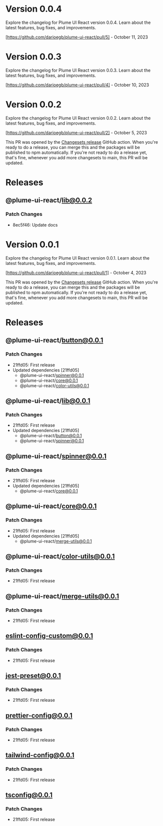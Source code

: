 # Version 0.0.4
Explore the changelog for Plume UI React version 0.0.4. Learn about the latest features, bug fixes, and improvements.

[https://github.com/darioegb/plume-ui-react/pull/5] - October 11, 2023



# Version 0.0.3
Explore the changelog for Plume UI React version 0.0.3. Learn about the latest features, bug fixes, and improvements.

[https://github.com/darioegb/plume-ui-react/pull/4] - October 10, 2023



# Version 0.0.2
Explore the changelog for Plume UI React version 0.0.2. Learn about the latest features, bug fixes, and improvements.

[https://github.com/darioegb/plume-ui-react/pull/2] - October 5, 2023

This PR was opened by the [Changesets release](https://github.com/changesets/action) GitHub action. When you're ready to do a release, you can merge this and the packages will be published to npm automatically. If you're not ready to do a release yet, that's fine, whenever you add more changesets to main, this PR will be updated.


# Releases
## @plume-ui-react/lib@0.0.2

### Patch Changes

-   8ec5f46: Update docs


# Version 0.0.1
Explore the changelog for Plume UI React version 0.0.1. Learn about the latest features, bug fixes, and improvements.

[https://github.com/darioegb/plume-ui-react/pull/1] - October 4, 2023

This PR was opened by the [Changesets release](https://github.com/changesets/action) GitHub action. When you're ready to do a release, you can merge this and the packages will be published to npm automatically. If you're not ready to do a release yet, that's fine, whenever you add more changesets to main, this PR will be updated.


# Releases
## @plume-ui-react/button@0.0.1

### Patch Changes

-   21ffd05: First release
-   Updated dependencies [21ffd05]
    -   @plume-ui-react/spinner@0.0.1
    -   @plume-ui-react/core@0.0.1
    -   @plume-ui-react/color-utils@0.0.1

## @plume-ui-react/lib@0.0.1

### Patch Changes

-   21ffd05: First release
-   Updated dependencies [21ffd05]
    -   @plume-ui-react/button@0.0.1
    -   @plume-ui-react/spinner@0.0.1

## @plume-ui-react/spinner@0.0.1

### Patch Changes

-   21ffd05: First release
-   Updated dependencies [21ffd05]
    -   @plume-ui-react/core@0.0.1

## @plume-ui-react/core@0.0.1

### Patch Changes

-   21ffd05: First release
-   Updated dependencies [21ffd05]
    -   @plume-ui-react/merge-utils@0.0.1

## @plume-ui-react/color-utils@0.0.1

### Patch Changes

-   21ffd05: First release

## @plume-ui-react/merge-utils@0.0.1

### Patch Changes

-   21ffd05: First release

## eslint-config-custom@0.0.1

### Patch Changes

-   21ffd05: First release

## jest-preset@0.0.1

### Patch Changes

-   21ffd05: First release

## prettier-config@0.0.1

### Patch Changes

-   21ffd05: First release

## tailwind-config@0.0.1

### Patch Changes

-   21ffd05: First release

## tsconfig@0.0.1

### Patch Changes

-   21ffd05: First release


